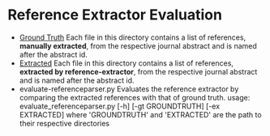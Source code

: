# Reference Extractor Evaluation
- [Ground Truth](ground-truth)
Each file in this directory contains a list of references, **manually extracted**, from the respective journal abstract and is named after the abstract id.
- [Extracted](extracted)
Each file in this directory contains a list of references, **extracted by reference-extractor**, from the respective journal abstract and is named after the abstract id.
- evaluate-referenceparser.py
Evaluates the reference extractor by comparing the extracted references with that of ground truth.
usage: evaluate_referenceparser.py [-h] [-gt GROUNDTRUTH] [-ex EXTRACTED]
where 'GROUNDTRUTH' and 'EXTRACTED' are the path to their respective directories
